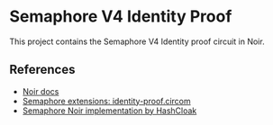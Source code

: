 # Semaphore V4 Identity Proof

This project contains the Semaphore V4 Identity proof circuit in Noir. 

## References

- [Noir docs](https://noir-lang.org/)
- [Semaphore extensions: identity-proof.circom](https://github.com/semaphore-protocol/extensions/blob/main/packages/identity-proof.circom/src/identity-proof.circom)
- [Semaphore Noir implementation by HashCloak](https://github.com/hashcloak/semaphore-noir)
